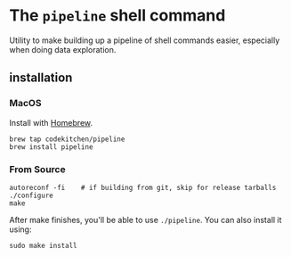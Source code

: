 # The `pipeline` shell command

Utility to make building up a pipeline of shell commands easier, especially when
doing data exploration.

## installation

### MacOS

Install with [Homebrew](https://brew.sh).
```
brew tap codekitchen/pipeline
brew install pipeline
```

### From Source

```
autoreconf -fi    # if building from git, skip for release tarballs
./configure
make
```

After make finishes, you'll be able to use `./pipeline`. You can also install it using:

```
sudo make install
```

